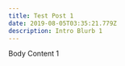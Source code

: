 ```yaml
---
title: Test Post 1
date: 2019-08-05T03:35:21.779Z
description: Intro Blurb 1
---
```

Body Content 1
